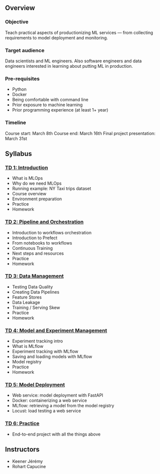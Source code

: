 ## Overview

### Objective

Teach practical aspects of productionizing ML services — from collecting requirements to model deployment and monitoring.

### Target audience

Data scientists and ML engineers. Also software engineers and data engineers interested in learning about putting ML in production.

### Pre-requisites

* Python
* Docker
* Being comfortable with command line
* Prior exposure to machine learning
* Prior programming experience (at least 1+ year)

### Timeline

Course start: March 8th
Course end: March 16th
Final project presentation: March 31st

## Syllabus

### [TD 1: Introduction](lessons/01-intro)

* What is MLOps
* Why do we need MLOps
* Running example: NY Taxi trips dataset
* Course overview
* Environment preparation
* Practice
* Homework


### [TD 2: Pipeline and Orchestration](lessons/02-pipeline-and-orchestration)

* Introduction to workflows orchestration
* Introduction to Prefect
* From notebooks to workflows
* Continuous Training
* Next steps and resources
* Practice
* Homework


### [TD 3: Data Management](lessons/03-data-management)

* Testing Data Quality
* Creating Data Pipelines
* Feature Stores
* Data Leakage
* Training / Serving Skew
* Practice
* Homework


### [TD 4: Model and Experiment Management](lessons/04-model-and-experiment-management)

* Experiment tracking intro
* What is MLflow
* Experiment tracking with MLflow
* Saving and loading models with MLflow
* Model registry
* Practice
* Homework


### [TD 5: Model Deployment](lessons/05-model-deployment)

* Web service: model deployment with FastAPI
* Docker: containerizing a web service
* MLflow: retrieving a model from the model registry
* Locust: load testing a web service


### [TD 6: Practice](lessons/06-practice)

* End-to-end project with all the things above

## Instructors

- Keener Jérémy
- Rohart Capucine